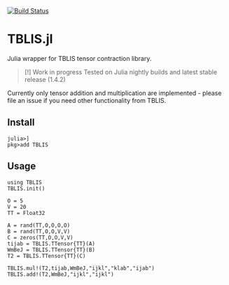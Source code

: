 [![Build Status](https://travis-ci.com/FermiQC/TBLIS.jl.svg?branch=master)](https://travis-ci.com/FermiQC/TBLIS.jl)
# TBLIS.jl
Julia wrapper for TBLIS tensor contraction library.

> [!] Work in progress
> Tested on Julia nightly builds and latest stable release (1.4.2) 

Currently only tensor addition and multiplication are implemented - please file an issue if you need 
other functionality from TBLIS.

## Install
```
julia>]
pkg>add TBLIS
```

## Usage
```
using TBLIS
TBLIS.init()

O = 5
V = 20
TT = Float32

A = rand(TT,O,O,O,O)
B = rand(TT,O,O,V,V)
C = zeros(TT,O,O,V,V)
tijab = TBLIS.TTensor{TT}(A)
WmBeJ = TBLIS.TTensor{TT}(B)
T2 = TBLIS.TTensor{TT}(C)

TBLIS.mul!(T2,tijab,WmBeJ,"ijkl","klab","ijab")
TBLIS.add!(T2,WmBeJ,"ijkl","ijkl")
```
